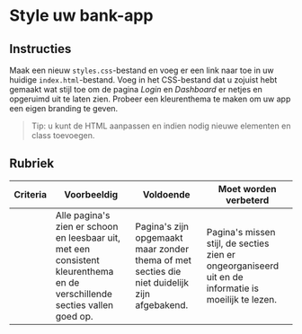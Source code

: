 # Style uw bank-app

## Instructies

Maak een nieuw `styles.css`-bestand en voeg er een link naar toe in uw huidige `index.html`-bestand. Voeg in het CSS-bestand dat u zojuist hebt gemaakt wat stijl toe om de pagina *Login* en *Dashboard* er netjes en opgeruimd uit te laten zien. Probeer een kleurenthema te maken om uw app een eigen branding te geven.

> Tip: u kunt de HTML aanpassen en indien nodig nieuwe elementen en class toevoegen.

## Rubriek

| Criteria | Voorbeeldig                                                                                                               | Voldoende                                                                       | Moet worden verbeterd                                                                             |
| -------- | ----------------------------------------------------------------------------------------------------------------------- | ------------------------------------------------------------------------------ | --------------------------------------------------------------------------------------------- |
|          | Alle pagina's zien er schoon en leesbaar uit, met een consistent kleurenthema en de verschillende secties vallen goed op. | Pagina's zijn opgemaakt maar zonder thema of met secties die niet duidelijk zijn afgebakend.| Pagina's missen stijl, de secties zien er ongeorganiseerd uit en de informatie is moeilijk te lezen. |